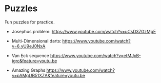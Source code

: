 # Puzzles
Fun puzzles for practice.

- Josephus problem: 
https://www.youtube.com/watch?v=uCsD3ZGzMgE

- Multi-Dimensional darts: 
https://www.youtube.com/watch?v=6_yU9eJ0NxA

- Van Eck sequence
https://www.youtube.com/watch?v=etMJxB-igrc&feature=youtu.be

- Amazing Graphs
https://www.youtube.com/watch?v=pAMgUB51XZA&feature=youtu.be


